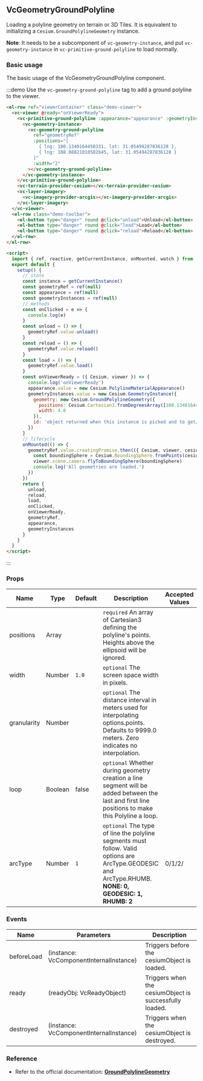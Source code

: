 ## VcGeometryGroundPolyline

Loading a polyline geometry on terrain or 3D Tiles. It is equivalent to initializing a `Cesium.GroundPolylineGeometry` instance.

**Note**: It needs to be a subcomponent of `vc-geometry-instance`, and put `vc-geometry-instance` in `vc-primitive-ground-polyline` to load normally.

### Basic usage

The basic usage of the VcGeometryGroundPolyline component.

:::demo Use the `vc-geometry-ground-polyline` tag to add a ground polyline to the viewer.

```html
<el-row ref="viewerContainer" class="demo-viewer">
  <vc-viewer @ready="onViewerReady">
    <vc-primitive-ground-polyline :appearance="appearance" :geometryInstances="geometryInstances" @click="onClicked">
      <vc-geometry-instance>
        <vc-geometry-ground-polyline
          ref="geometryRef"
          :positions="[
            { lng: 100.1340164450331, lat: 31.05494287836128 },
            { lng: 108.08821010582645, lat: 31.05494287836128 }
          ]"
          :width="2"
        ></vc-geometry-ground-polyline>
      </vc-geometry-instance>
    </vc-primitive-ground-polyline>
    <vc-terrain-provider-cesium></vc-terrain-provider-cesium>
    <vc-layer-imagery>
      <vc-imagery-provider-arcgis></vc-imagery-provider-arcgis>
    </vc-layer-imagery>
  </vc-viewer>
  <el-row class="demo-toolbar">
    <el-button type="danger" round @click="unload">Unload</el-button>
    <el-button type="danger" round @click="load">Load</el-button>
    <el-button type="danger" round @click="reload">Reload</el-button>
  </el-row>
</el-row>

<script>
  import { ref, reactive, getCurrentInstance, onMounted, watch } from 'vue'
  export default {
    setup() {
      // state
      const instance = getCurrentInstance()
      const geometryRef = ref(null)
      const appearance = ref(null)
      const geometryInstances = ref(null)
      // methods
      const onClicked = e => {
        console.log(e)
      }
      const unload = () => {
        geometryRef.value.unload()
      }
      const reload = () => {
        geometryRef.value.reload()
      }
      const load = () => {
        geometryRef.value.load()
      }
      const onViewerReady = ({ Cesium, viewer }) => {
        console.log('onViewerReady')
        appearance.value = new Cesium.PolylineMaterialAppearance()
        geometryInstances.value = new Cesium.GeometryInstance({
          geometry: new Cesium.GroundPolylineGeometry({
            positions: Cesium.Cartesian3.fromDegreesArray([100.1340164450331, 32.05494287836128, 108.08821010582645, 32.097804071380715]),
            width: 4.0
          }),
          id: 'object returned when this instance is picked and to get/set per-instance attributes'
        })
      }
      // lifecycle
      onMounted(() => {
        geometryRef.value.creatingPromise.then(({ Cesium, viewer, cesiumObject }) => {
          const boundingSphere = Cesium.BoundingSphere.fromPoints(cesiumObject._positions)
          viewer.scene.camera.flyToBoundingSphere(boundingSphere)
          console.log('All geometries are loaded.')
        })
      })
      return {
        unload,
        reload,
        load,
        onClicked,
        onViewerReady,
        geometryRef,
        appearance,
        geometryInstances
      }
    }
  }
</script>
```

:::

### Props

<!-- prettier-ignore -->
| Name | Type | Default | Description | Accepted Values |
| ---- | ---- | ------- | ----------- | --------------- |
| positions | Array | | `required` An array of Cartesian3 defining the polyline's points. Heights above the ellipsoid will be ignored. |
| width | Number | `1.0` | `optional` The screen space width in pixels. |
| granularity | Number | | `optional` The distance interval in meters used for interpolating options.points. Defaults to 9999.0 meters. Zero indicates no interpolation. |
| loop | Boolean | false | `optional` Whether during geometry creation a line segment will be added between the last and first line positions to make this Polyline a loop. |
| arcType | Number | `1` | `optional` The type of line the polyline segments must follow. Valid options are ArcType.GEODESIC and ArcType.RHUMB. **NONE: 0, GEODESIC: 1, RHUMB: 2** |0/1/2/|

### Events

| Name       | Parameters                              | Description                                            |
| ---------- | --------------------------------------- | ------------------------------------------------------ |
| beforeLoad | (instance: VcComponentInternalInstance) | Triggers before the cesiumObject is loaded.            |
| ready      | (readyObj: VcReadyObject)               | Triggers when the cesiumObject is successfully loaded. |
| destroyed  | (instance: VcComponentInternalInstance) | Triggers when the cesiumObject is destroyed.           |

### Reference

- Refer to the official documentation: **[GroundPolylineGeometry](https://cesium.com/docs/cesiumjs-ref-doc/GroundPolylineGeometry.html)**

